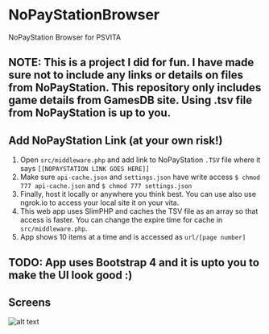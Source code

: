 # NoPayStationBrowser
NoPayStation Browser for PSVITA

## NOTE: This is a project I did for fun. I have made sure not to include any links or details on files from NoPayStation. This repository only includes game details from GamesDB site. Using .tsv file from NoPayStation is up to you.

## Add NoPayStation Link (at your own risk!)
1. Open `src/middleware.php` and add link to NoPayStation `.TSV` file where it says `[[NOPAYSTATION LINK GOES HERE]]`
2. Make sure `api-cache.json` and `settings.json` have write access `$ chmod 777 api-cache.json` and `$ chmod 777 settings.json`
3. Finally, host it locally or anywhere you think best. You can use also use ngrok.io to access your local site it on your vita.
4. This web app uses SlimPHP and caches the TSV file as an array so that access is faster. You can change the expire time for cache in `src/middleware.php`.
5. App shows 10 items at a time and is accessed as `url/[page number]`

## TODO: App uses Bootstrap 4 and it is upto you to make the UI look good :)

## Screens

![alt text](https://github.com/anup756/nps-browser/blob/master/src/img.png)

